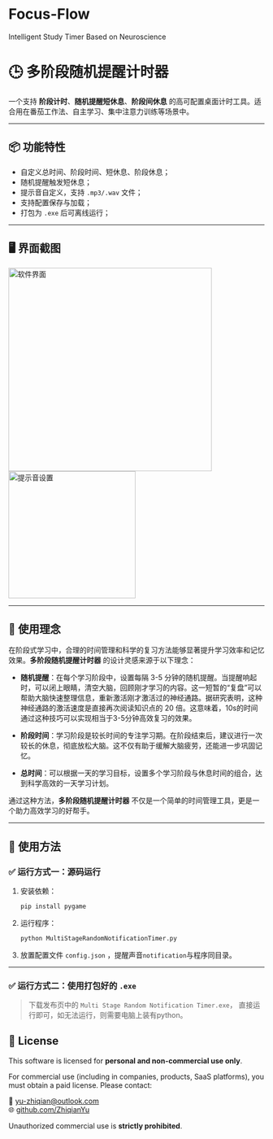 # Focus-Flow
Intelligent Study Timer Based on Neuroscience

# 🕒 多阶段随机提醒计时器

一个支持 **阶段计时**、**随机提醒短休息**、**阶段间休息** 的高可配置桌面计时工具。适合用在番茄工作法、自主学习、集中注意力训练等场景中。

---

## 📦 功能特性

- 自定义总时间、阶段时间、短休息、阶段休息；
- 随机提醒触发短休息；
- 提示音自定义，支持 `.mp3/.wav` 文件；
- 支持配置保存与加载；
- 打包为 `.exe` 后可离线运行；

---

## 🖥️ 界面截图

<img src="images/pic1.png" alt="软件界面" width="400"/>
<img src="images/pic2.png" alt="提示音设置" width="250"/>

---

## 🌟 使用理念

在阶段式学习中，合理的时间管理和科学的复习方法能够显著提升学习效率和记忆效果。**多阶段随机提醒计时器** 的设计灵感来源于以下理念：

- **随机提醒**：在每个学习阶段中，设置每隔 3-5 分钟的随机提醒。当提醒响起时，可以闭上眼睛，清空大脑，回顾刚才学习的内容。这一短暂的“复盘”可以帮助大脑快速整理信息，重新激活刚才激活过的神经通路。据研究表明，这种神经通路的激活速度是直接再次阅读知识点的 20 倍。这意味着，10s的时间通过这种技巧可以实现相当于3-5分钟高效复习的效果。

- **阶段时间**：学习阶段是较长时间的专注学习期。在阶段结束后，建议进行一次较长的休息，彻底放松大脑。这不仅有助于缓解大脑疲劳，还能进一步巩固记忆。

- **总时间**：可以根据一天的学习目标，设置多个学习阶段与休息时间的组合，达到科学高效的一天学习计划。

通过这种方法，**多阶段随机提醒计时器** 不仅是一个简单的时间管理工具，更是一个助力高效学习的好帮手。

---

## 🧪 使用方法

### ✅ 运行方式一：源码运行

1. 安装依赖：
    ```bash
    pip install pygame
    ```
2. 运行程序：
    ```bash
    python MultiStageRandomNotificationTimer.py
    ```
3. 放置配置文件 `config.json` ，提醒声音`notification`与程序同目录。

---

### ✅ 运行方式二：使用打包好的 `.exe`

> 下载发布页中的 `Multi Stage Random Notification Timer.exe`， 直接运行即可，如无法运行，则需要电脑上装有python。

## 📄 License

This software is licensed for **personal and non-commercial use only**.

For commercial use (including in companies, products, SaaS platforms), you must obtain a paid license. Please contact:

📧 yu-zhiqian@outlook.com  
🌐 [github.com/ZhiqianYu](https://github.com/ZhiqianYu)

Unauthorized commercial use is **strictly prohibited**.
